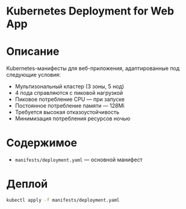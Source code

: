 # Kubernetes Deployment for Web App

# Описание

Kubernetes-манифесты для веб-приложения, адаптированные под следующие условия:

- Мультизональный кластер (3 зоны, 5 нод)
- 4 пода справляются с пиковой нагрузкой
- Пиковое потребление CPU — при запуске
- Постоянное потребление памяти — 128Mi
- Требуется высокая отказоустойчивость
- Минимизация потребления ресурсов ночью

# Содержимое

- `manifests/deployment.yaml` — основной манифест

# Деплой

```bash
kubectl apply -f manifests/deployment.yaml
```
